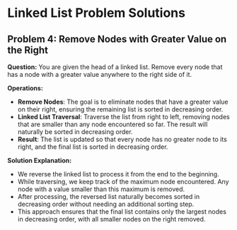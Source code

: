 # Linked List Problem Solutions

## Problem 4: Remove Nodes with Greater Value on the Right

**Question:**
You are given the head of a linked list. Remove every node that has a node with a greater value anywhere to the right side of it. 

**Operations:**
- **Remove Nodes**: The goal is to eliminate nodes that have a greater value on their right, ensuring the remaining list is sorted in decreasing order.
- **Linked List Traversal**: Traverse the list from right to left, removing nodes that are smaller than any node encountered so far. The result will naturally be sorted in decreasing order.
- **Result**: The list is updated so that every node has no greater node to its right, and the final list is sorted in decreasing order.

**Solution Explanation:**
- We reverse the linked list to process it from the end to the beginning.
- While traversing, we keep track of the maximum node encountered. Any node with a value smaller than this maximum is removed.
- After processing, the reversed list naturally becomes sorted in decreasing order without needing an additional sorting step.
- This approach ensures that the final list contains only the largest nodes in decreasing order, with all smaller nodes on the right removed.

